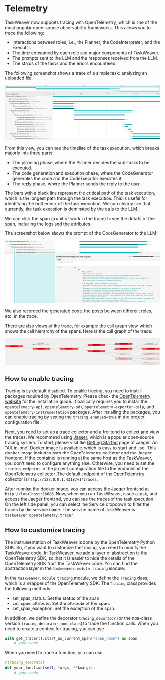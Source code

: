 # Telemetry

TaskWeaver now supports tracing with OpenTelemetry, 
which is one of the most popular open-source observability frameworks. This allows you to trace the following:

- Interactions between roles, i.e., the Planner, the CodeInterpreter, and the Executor.
- The time consumed by each role and major components of TaskWeaver.
- The prompts sent to the LLM and the responses received from the LLM.
- The status of the tasks and the errors encountered.

The following screenshot shows a trace of a simple task: analyzing an uploaded file.

![Tracing](../../static/img/trace.png)

From this view, you can see the timeline of the task execution, which breaks majorly into 
three parts:

- The planning phase, where the Planner decides the sub-tasks to be executed.
- The code generation and execution phase, where the CodeGenerator generates the code and the CodeExecutor executes it.
- The reply phase, where the Planner sends the reply to the user.

The bars with a black line represent the critical path of the task execution, which is the longest path through the task execution. 
This is useful for identifying the bottleneck of the task execution.
We can clearly see that, currently, the task execution is dominated by the calls to the LLM.

We can click the span (a unit of work in the trace) to see the details of the span, including the logs and the attributes.

The screenshot below shows the prompt of the CodeGenerator to the LLM:

![Tracing Prompt](../../static/img/trace_prompt.png)

We also recorded the generated code, the posts between different roles, etc. in the trace.

There are also views of the trace, for example the call graph view, which shows the call hierarchy of the spans.
Here is the call graph of the trace:

![Tracing Call Graph](../../static/img/trace_graph.png)

## How to enable tracing

Tracing is by default disabled. To enable tracing, you need to install packages required by OpenTelemetry.
Please check the [OpenTelemetry website](https://opentelemetry.io/docs/languages/python/) for the installation guide.
It basically requires you to install the `opentelemetry-api`, `opentelemetry-sdk`, `opentelemetry-exporter-otlp`, 
and `opentelemetry-instrumentation` packages.
After installing the packages, you can enable tracing by setting the `tracing.enabled=true` in the project configuration file.

Next, you need to set up a trace collector and a frontend to collect and view the traces. We recommend using [Jaeger](https://www.jaegertracing.io/), 
which is a popular open-source tracing system.
To start, please visit the [Getting Started](https://www.jaegertracing.io/docs/getting-started/) page of Jaeger.
An "All-in-one" Docker image is available, which is easy to start and use.
This docker image includes both the OpenTelemetry collector and the Jaeger frontend.
If the container is running at the same host as the TaskWeaver, you don't need to configure anything else.
Otherwise, you need to set the `tracing.endpoint` in the project configuration file to the endpoint of the OpenTelemetry collector.
The default endpoint of the OpenTelemetry collector is `http://127.0.0.1:4318/v1/traces`.

After running the docker image, you can access the Jaeger frontend at `http://localhost:16686`.
Now, when you run TaskWeaver, issue a task, and access the Jaeger frontend, you can see the traces of the task execution.
On the left side panel, you can select the Service dropdown to filter the traces by the service name.
The service name of TaskWeaver is `taskweaver.opentelemetry.tracer`.

## How to customize tracing

The instrumentation of TaskWeaver is done by the OpenTelemetry Python SDK.
So, if you want to customize the tracing, you need to modify the TaskWeaver code.
In TaskWeaver, we add a layer of abstraction to the OpenTelemetry SDK, 
so that it is easier to hide the details of the OpenTelemetry SDK from the TaskWeaver code.
You can find the abstraction layer in the `taskweaver.module.tracing` module.

In the `taskweaver.module.tracing` module, we define the `Tracing` class, 
which is a wrapper of the OpenTelemetry SDK. The `Tracing` class provides the following methods:

- set_span_status: Set the status of the span.
- set_span_attribute: Set the attribute of the span.
- set_span_exception: Set the exception of the span.

In addition, we define the decorator `tracing_decorator` (or the non-class version `tracing_decorator_non_class`) 
to trace the function calls.
When you need to create a context for tracing, you can use

```python
with get_tracer().start_as_current_span("span_name") as span:
    # your code
```

When you need to trace a function, you can use

```python
@tracing_decorator
def your_function(self, *args, **kwargs):
    # your code
```




